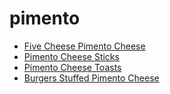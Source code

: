 # pimento

 * [Five Cheese Pimento Cheese](index/f/five-cheese-pimento-cheese.json)
 * [Pimento Cheese Sticks](index/p/pimento-cheese-sticks-108087.json)
 * [Pimento Cheese Toasts](index/p/pimento-cheese-toasts-241175.json)
 * [Burgers Stuffed Pimento Cheese](index/b/burgers-stuffed-pimento-cheese.json)
